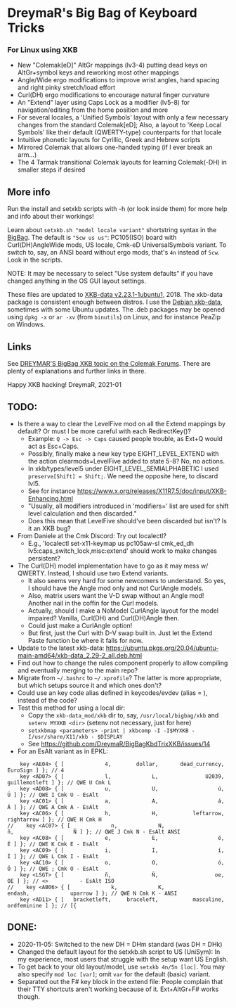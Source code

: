 DreymaR's Big Bag of Keyboard Tricks
====================================

### For Linux using XKB

* New "Colemak[eD]" AltGr mappings (lv3-4) putting dead keys on AltGr+symbol keys and reworking most other mappings
* Angle/Wide ergo modifications to improve wrist angles, hand spacing and right pinky stretch/load effort
* Curl(DH) ergo modifications to encourage natural finger curvature
* An "Extend" layer using Caps Lock as a modifier (lv5-8) for navigation/editing from the home position and more
* For several locales, a 'Unified Symbols' layout with only a few necessary changes from the standard Colemak[eD];
  Also, a layout to 'Keep Local Symbols' like their default (QWERTY-type) counterparts for that locale
* Intuitive phonetic layouts for Cyrillic, Greek and Hebrew scripts
* Mirrored Colemak that allows one-handed typing (if I ever break an arm...)
* The 4 Tarmak transitional Colemak layouts for learning Colemak(-DH) in smaller steps if desired
  
  
More info
---------

Run the install and setxkb scripts with -h (or look inside them) for more help and info about their workings!
  
Learn about `setxkb.sh "model locale variant"` shortstring syntax in the [BigBag][BigBagTx].
The default is `"5cw us us"`: PC105(ISO) board with Curl(DH)AngleWide mods, US locale, Cmk-eD UniversalSymbols variant.
To switch to, say, an ANSI board without ergo mods, that's `4n` instead of `5cw`. Look in the scripts.
  
NOTE: It may be necessary to select "Use system defaults" if you have changed anything in the OS GUI layout settings.
  
These files are updated to [XKB-data v2.23.1-1ubuntu1][XKB-Ub18], 2018.
The xkb-data package is consistent enough between distros. I use the [Debian xkb-data][XKB-DebS], sometimes with some Ubuntu updates.
The .deb packages may be opened using `dpkg -x` or `ar -xv` (from `binutils`) on Linux, and for instance PeaZip on Windows.
  

Links
-----

See [DREYMAR'S BigBag XKB topic on the Colemak Forums][BigBagTx].
There are plenty of explanations and further links in there.
  
  
Happy XKB hacking!
DreymaR, 2021-01
  
  
TODO:
-----
* Is there a way to clear the LevelFive mod on all the Extend mappings by default? Or must I be more careful with each RedirectKey()?
	- Example: `Q -> Esc -> Caps` caused people trouble, as Ext+Q would act as Esc+Caps.
	- Possibly, finally make a new key type EIGHT_LEVEL_EXTEND with the action clearmods=LevelFive added to state 5-8? No, no actions.
	- In xkb/types/level5 under EIGHT_LEVEL_SEMIALPHABETIC I used `preserve[Shift] = Shift;`. We need the opposite here, to discard lvl5.
	- See for instance https://www.x.org/releases/X11R7.5/doc/input/XKB-Enhancing.html
	- "Usually, all modifiers introduced in 'modifiers=<list of modifiers>' list are used for shift level calculation and then discarded."
	- Does this mean that LevelFive should've been discarded but isn't? Is it an XKB bug?
* From Daniele at the Cmk Discord: Try out localectl?
	- E.g., 'localectl set-x11-keymap us pc105aw-sl cmk_ed_dh lv5:caps_switch_lock,misc:extend' should work to make changes persistent?
* The Curl(DH) model implementation have to go as it may mess w/ QWERTY. Instead, I should use two Extend variants.
	- It also seems very hard for some newcomers to understand. So yes, I should have the Angle mod only and not CurlAngle models.
	- Also, matrix users want the V-D swap without an Angle mod! Another nail in the coffin for the Curl models.
	- Actually, should I make a NoModel CurlAngle layout for the model impaired? Vanilla, Curl(DH) and Curl(DH)Angle then.
	- Could just make a CurlAngle option!
	- But first, just the Curl with D-V swap built in. Just let the Extend Paste function be where it falls for now.
* Update to the latest xkb-data: https://ubuntu.pkgs.org/20.04/ubuntu-main-amd64/xkb-data_2.29-2_all.deb.html
* Find out how to change the rules component properly to allow compiling and eventually merging to the main repo?
* Migrate from `~/.bashrc` to `~/.xprofile`? The latter is more appropriate, but which setups source it and which ones don't?
* Could use an <XTND> key code alias defined in keycodes/evdev (alias <XTND> = <CAPS>), instead of the <CAPS> code?
* Test this method for using a local dir: 
	- Copy the `xkb-data_mod/xkb` dir to, say, `/usr/local/bigbag/xkb` and `setenv MYXKB <dir>` (setenv not necessary, just for here)
	- `setxkbmap <parameters> -print | xkbcomp -I -I$MYXKB -I/usr/share/X11/xkb - $DISPLAY`
	- See https://github.com/DreymaR/BigBagKbdTrixXKB/issues/14
* For an EsAlt variant as in EPKL:
```
    key <AE04> { [             4,        dollar,       dead_currency,            EuroSign ] }; // 4
    key <AD07> { [             l,             L,               U2039,       guillemotleft ] }; // QWE U Cmk L
    key <AD08> { [             u,             U,                   ú,                   Ú ] }; // QWE I Cmk U - EsAlt
    key <AC01> { [             a,             A,                   á,                   Á ] }; // QWE A Cmk A - EsAlt
    key <AC06> { [             h,             H,           leftarrow,          rightarrow ] }; // QWE H Cmk H
//    key <AC07> { [             n,             N,                   ñ,                   Ñ ] }; // QWE J Cmk N - EsAlt ANSI
    key <AC08> { [             e,             E,                   é,                   É ] }; // QWE K Cmk E - EsAlt
    key <AC09> { [             i,             I,                   í,                   Í ] }; // QWE L Cmk I - EsAlt
    key <AC10> { [             o,             O,                   ó,                   Ó ] }; // QWE ; Cmk O - EsAlt
    key <LSGT> { [             ñ,             Ñ,                  oe,                  OE ] }; // <>          - EsAlt ISO
//    key <AB06> { [             k,             K,              endash,             uparrow ] }; // QWE N Cmk K - ANSI
    key <AD11> { [   bracketleft,     braceleft,           masculine,         ordfeminine ] }; // [{
```
  
  
DONE:
-----
* 2020-11-05: Switched to the new DH = DHm standard (was DH = DHk)
* Changed the default layout for the setxkb.sh script to US (UniSym): In my experience, most users that struggle with the setup want US English.
* To get back to your old layout/model, use `setxkb 4n/5n [loc]`. You may also specify `mod loc [var]`; omit `var` for the default (basic) variant.
* Separated out the F# key block in the extend file: People complain that their TTY shortcuts aren't working because of it. Ext+AltGr+F# works though.


[XKB-conf]: https://www.freedesktop.org/wiki/Software/XKeyboardConfig/ (XKeyboard Config page)
[XKBgitlb]: https://gitlab.freedesktop.org/xkeyboard-config/xkeyboard-config (XKB-config on GitLab)
[XKB-pkgs]: https://pkgs.org/download/xkb-data (pkgs.org xkb-data page)
[XKB-DebS]: https://packages.debian.org/sid/xkb-data (Debian Sid xkb-data download)
[XKB-Ub18]: https://ubuntu.pkgs.org/18.04/ubuntu-main-amd64/xkb-data_2.23.1-1ubuntu1_all.deb.html (Ubuntu 18.04 LTS xkb-data page)
[BigBagTx]: http://forum.colemak.com/viewtopic.php?id=1438 (DreymaR's BigBag on the Colemak Forum)